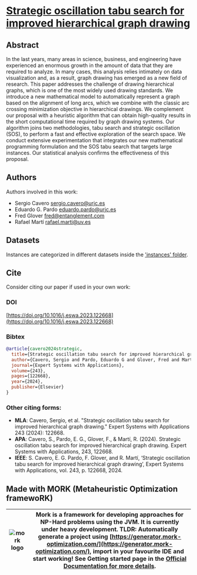 # [Strategic oscillation tabu search for improved hierarchical graph drawing](https://doi.org/10.1016/j.eswa.2023.122668)

## Abstract
In the last years, many areas in science, business, and engineering have experienced an enormous growth in the amount of data that they are required to analyze. In many cases, this analysis relies intimately on data visualization and, as a result, graph drawing has emerged as a new field of research. This paper addresses the challenge of drawing hierarchical graphs, which is one of the most widely used drawing standards. We introduce a new mathematical model to automatically represent a graph based on the alignment of long arcs, which we combine with the classic arc crossing minimization objective in hierarchical drawings. We complement our proposal with a heuristic algorithm that can obtain high-quality results in the short computational time required by graph drawing systems. Our algorithm joins two methodologies, tabu search and strategic oscillation (SOS), to perform a fast and effective exploration of the search space. We conduct extensive experimentation that integrates our new mathematical programming formulation and the SOS tabu search that targets large instances. Our statistical analysis confirms the effectiveness of this proposal.

## Authors
Authors involved in this work:
- Sergio Cavero [sergio.cavero@urjc.es](mailto:sergio.cavero@urjc.es)
- Eduardo G. Pardo [eduardo.pardo@urjc.es](mailto:eduardo.pardo@urjc.es)
- Fred Glover [fred@entanglement.com](mailto:fred@entanglement.com)
- Rafael Martí [rafael.marti@uv.es](mailto:rafael.marti@uv.es)

## Datasets

Instances are categorized in different datasets inside the ['instances' folder](https://github.com/scaverod/SOS-TS-GraphDrawing/tree/main/instances).

## Cite

Consider citing our paper if used in your own work:

### DOI
[https://doi.org/10.1016/j.eswa.2023.122668](https://doi.org/10.1016/j.eswa.2023.122668)

### Bibtex
```bibtex
@article{cavero2024strategic,
  title={Strategic oscillation tabu search for improved hierarchical graph drawing},
  author={Cavero, Sergio and Pardo, Eduardo G and Glover, Fred and Mart{\'\i}, Rafael},
  journal={Expert Systems with Applications},
  volume={243},
  pages={122668},
  year={2024},
  publisher={Elsevier}
}
```

### Other citing forms:
- **MLA**: Cavero, Sergio, et al. "Strategic oscillation tabu search for improved hierarchical graph drawing." Expert Systems with Applications 243 (2024): 122668.
- **APA**: Cavero, S., Pardo, E. G., Glover, F., & Martí, R. (2024). Strategic oscillation tabu search for improved hierarchical graph drawing. Expert Systems with Applications, 243, 122668.
- **IEEE**: S. Cavero, E. G. Pardo, F. Glover, and R. Martí, ‘Strategic oscillation tabu search for improved hierarchical graph drawing’, Expert Systems with Applications, vol. 243, p. 122668, 2024.

## Made with MORK (Metaheuristic Optimization framewoRK)
| ![mork logo](https://user-images.githubusercontent.com/55482385/233611563-4f5c91f2-af36-4437-a4b5-572b6655487a.svg) | Mork is a framework for developing approaches for NP-Hard problems using the JVM. It is currently under heavy development. TLDR: Automatically generate a project using [https://generator.mork-optimization.com/](https://generator.mork-optimization.com/), import in your favourite IDE and start working! See Getting started page in the [Official Documentation for more details](https://docs.mork-optimization.com/en/latest/). |
|--|--|


